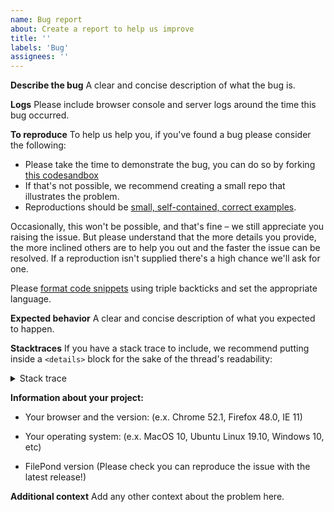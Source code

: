 ```yaml
---
name: Bug report
about: Create a report to help us improve
title: ''
labels: 'Bug'
assignees: ''
---
```


**Describe the bug**
A clear and concise description of what the bug is.


**Logs**
Please include browser console and server logs around the time this bug occurred.


**To reproduce**
To help us help you, if you've found a bug please consider the following:

* Please take the time to demonstrate the bug, you can do so by forking [this codesandbox](https://codesandbox.io/s/react-filepond-iwqq5)
* If that's not possible, we recommend creating a small repo that illustrates the problem.
* Reproductions should be [small, self-contained, correct examples](http://sscce.org).

Occasionally, this won't be possible, and that's fine – we still appreciate you raising the issue. But please understand that the more details you provide, the more inclined others are to help you out and the faster the issue can be resolved. If a reproduction isn't supplied there's a high chance we'll ask for one.

Please [format code snippets](https://help.github.com/articles/creating-and-highlighting-code-blocks/) using triple backticks and set the appropriate language.


**Expected behavior**
A clear and concise description of what you expected to happen.


**Stacktraces**
If you have a stack trace to include, we recommend putting inside a `<details>` block for the sake of the thread's readability:

<details>
  <summary>Stack trace</summary>

  Stack trace goes here...
</details>


**Information about your project:**
- Your browser and the version: (e.x. Chrome 52.1, Firefox 48.0, IE 11)

- Your operating system: (e.x. MacOS 10, Ubuntu Linux 19.10, Windows 10, etc)

- FilePond version (Please check you can reproduce the issue with the latest release!)


**Additional context**
Add any other context about the problem here.
